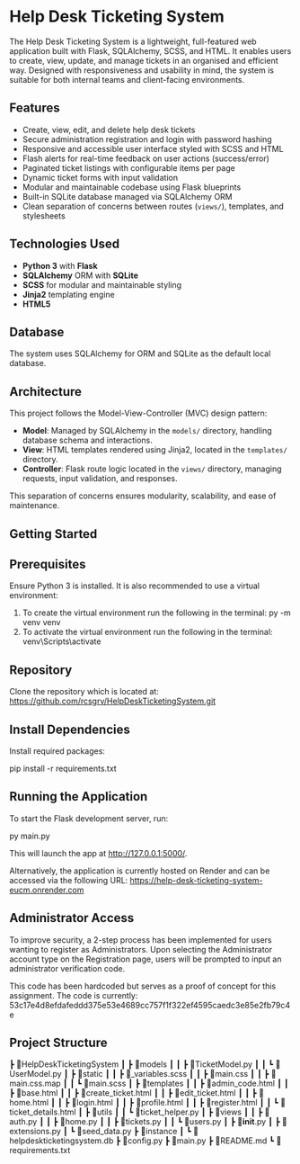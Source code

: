 # Help Desk Ticketing System

The Help Desk Ticketing System is a lightweight, full-featured web application built with Flask, SQLAlchemy, SCSS, and HTML. It enables users to create, view, update, and manage  tickets in an organised and efficient way. Designed with responsiveness and usability in mind, the system is suitable for both internal teams and client-facing environments. 

## Features

- Create, view, edit, and delete help desk tickets
- Secure administration registration and login with password hashing
- Responsive and accessible user interface styled with SCSS and HTML
- Flash alerts for real-time feedback on user actions (success/error)
- Paginated ticket listings with configurable items per page
- Dynamic ticket forms with input validation
- Modular and maintainable codebase using Flask blueprints
- Built-in SQLite database managed via SQLAlchemy ORM
- Clean separation of concerns between routes (`views/`), templates, and stylesheets

## Technologies Used

- **Python 3** with **Flask**
- **SQLAlchemy** ORM with **SQLite**
- **SCSS** for modular and maintainable styling
- **Jinja2** templating engine
- **HTML5**

## Database
The system uses SQLAlchemy for ORM and SQLite as the default local database. 

## Architecture

This project follows the Model-View-Controller (MVC) design pattern:

- **Model**: Managed by SQLAlchemy in the `models/` directory, handling database schema and interactions.
- **View**: HTML templates rendered using Jinja2, located in the `templates/` directory.
- **Controller**: Flask route logic located in the `views/` directory, managing requests, input validation, and responses.

This separation of concerns ensures modularity, scalability, and ease of maintenance.

## Getting Started

## Prerequisites

Ensure Python 3 is installed. It is also recommended to use a virtual environment:

1) To create the virtual environment run the following in the terminal: py -m venv venv
2) To activate the virtual environment run the following in the terminal: venv\Scripts\activate

## Repository

Clone the repository which is located at: https://github.com/rcsgrv/HelpDeskTicketingSystem.git

## Install Dependencies

Install required packages:

pip install -r requirements.txt

## Running the Application

To start the Flask development server, run:

py main.py

This will launch the app at http://127.0.0.1:5000/.

Alternatively, the application is currently hosted on Render and can be accessed via the following URL: https://help-desk-ticketing-system-eucm.onrender.com

## Administrator Access

To improve security, a 2-step process has been implemented for users wanting to register as Administrators. Upon selecting the Administrator account type on the Registration page, users will be prompted to input an administrator verification code. 

This code has been hardcoded but serves as a proof of concept for this assignment. The code is currently: 53c17e4d8efdafeddd375e53e4689cc757f1f322ef4595caedc3e85e2fb79c4e

## Project Structure

┣ 📂HelpDeskTicketingSystem
┃ ┣ 📂models
┃ ┃ ┣ 📜TicketModel.py
┃ ┃ ┗ 📜UserModel.py
┃ ┣ 📂static
┃ ┃ ┣ 📜_variables.scss
┃ ┃ ┣ 📜main.css
┃ ┃ ┣ 📜main.css.map
┃ ┃ ┗ 📜main.scss
┃ ┣ 📂templates
┃ ┃ ┣ 📜admin_code.html
┃ ┃ ┣ 📜base.html
┃ ┃ ┣ 📜create_ticket.html
┃ ┃ ┣ 📜edit_ticket.html
┃ ┃ ┣ 📜home.html
┃ ┃ ┣ 📜login.html
┃ ┃ ┣ 📜profile.html
┃ ┃ ┣ 📜register.html
┃ ┃ ┗ 📜ticket_details.html
┃ ┣ 📂utils
┃ ┃ ┗ 📜ticket_helper.py
┃ ┣ 📂views
┃ ┃ ┣ 📜auth.py
┃ ┃ ┣ 📜home.py
┃ ┃ ┣ 📜tickets.py
┃ ┃ ┗ 📜users.py
┃ ┣ 📜__init__.py
┃ ┣ 📜extensions.py
┃ ┗ 📜seed_data.py
┣ 📂instance
┃ ┗ 📜helpdeskticketingsystem.db
┣ 📜config.py
┣ 📜main.py
┣ 📜README.md
┗ 📜requirements.txt